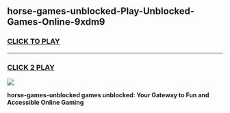
## horse-games-unblocked-Play-Unblocked-Games-Online-9xdm9
<h3>
<a href="https://premium76.site?title=horse-games-unblocked&ref=25A">CLICK TO PLAY</a></h3>
<hr>

<h3>
<a href="https://premium76.site?title=horse-games-unblocked&ref=25A">CLICK 2 PLAY</a>
  
</h3>

<a href="https://premium76.site?title=horse-games-unblocked&ref=25A"><img src="https://clearcache.store/games.png"></a>


**horse-games-unblocked games unblocked: Your Gateway to Fun and Accessible Online Gaming**

